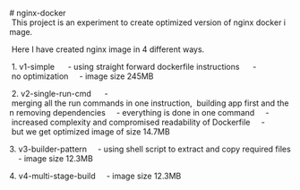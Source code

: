 # nginx-docker
 This project is an experiment to create optimized version of nginx docker image.

 Here I have created nginx image in 4 different ways.

 1. v1-simple 
    - using straight forward dockerfile instructions 
    - no optimization
    - image size 245MB

 2. v2-single-run-cmd 
    - merging all the run commands in one instruction,  building app first and then removing dependencies
    - everything is done in one command
    - increased complexity and compromised readability of Dockerfile
    - but we get optimized image of size 14.7MB

3. v3-builder-pattern
    - using shell script to extract and copy required files
    - image size 12.3MB

4. v4-multi-stage-build
    - image size 12.3MB